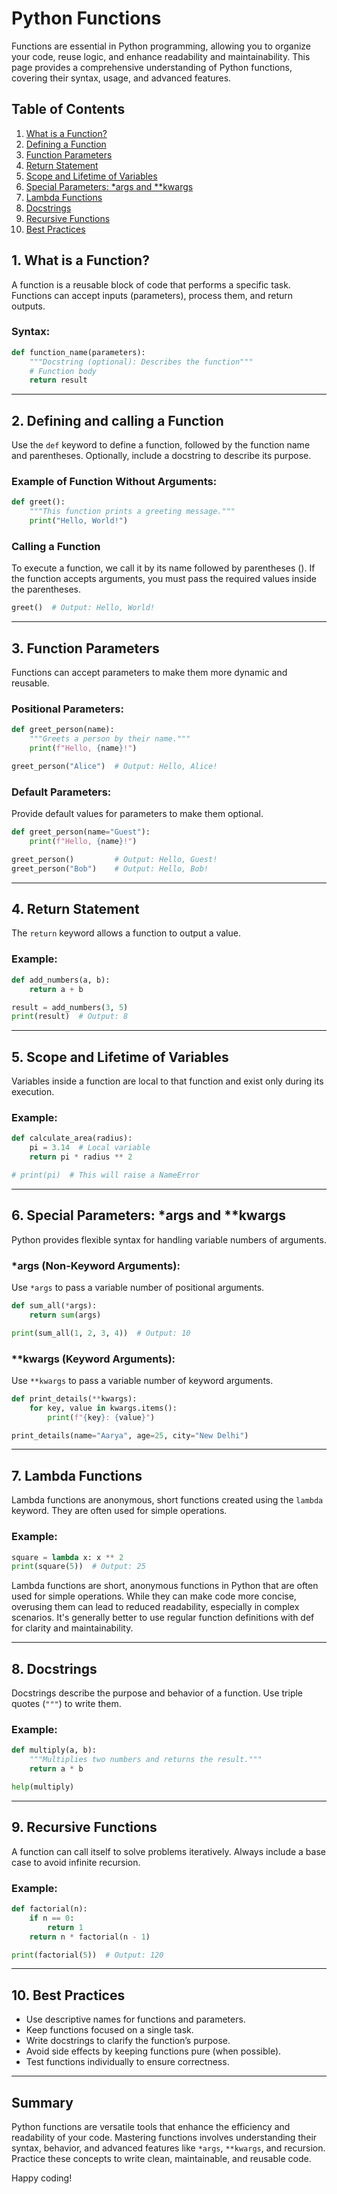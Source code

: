 # Python Functions

Functions are essential in Python programming, allowing you to organize your code, reuse logic, and enhance readability and maintainability. This page provides a comprehensive understanding of Python functions, covering their syntax, usage, and advanced features.

## Table of Contents
1. [What is a Function?](#1-what-is-a-function)
2. [Defining a Function](#2-defining-a-function)
3. [Function Parameters](#3-function-parameters)
4. [Return Statement](#4-return-statement)
5. [Scope and Lifetime of Variables](#5-scope-and-lifetime-of-variables)
6. [Special Parameters: *args and **kwargs](#6-special-parameters-args-and-kwargs)
7. [Lambda Functions](#7-lambda-functions)
8. [Docstrings](#8-docstrings)
9. [Recursive Functions](#9-recursive-functions)
10. [Best Practices](#10-best-practices)

## 1. What is a Function?
A function is a reusable block of code that performs a specific task. Functions can accept inputs (parameters), process them, and return outputs.

### Syntax:
```python
def function_name(parameters):
    """Docstring (optional): Describes the function"""
    # Function body
    return result
```
---
## 2. Defining and calling a Function 
Use the `def` keyword to define a function, followed by the function name and parentheses. Optionally, include a docstring to describe its purpose.

### Example of Function Without Arguments:
```python
def greet():
    """This function prints a greeting message."""
    print("Hello, World!")
```
### Calling a Function
To execute a function, we call it by its name followed by parentheses (). If the function accepts arguments, you must pass the required values inside the parentheses.  
```python
greet()  # Output: Hello, World!
```
---
## 3. Function Parameters
Functions can accept parameters to make them more dynamic and reusable.

### Positional Parameters:
```python
def greet_person(name):
    """Greets a person by their name."""
    print(f"Hello, {name}!")

greet_person("Alice")  # Output: Hello, Alice!
```

### Default Parameters:
Provide default values for parameters to make them optional.
```python
def greet_person(name="Guest"):
    print(f"Hello, {name}!")

greet_person()         # Output: Hello, Guest!
greet_person("Bob")    # Output: Hello, Bob!
```
---
## 4. Return Statement
The `return` keyword allows a function to output a value.

### Example:
```python
def add_numbers(a, b):
    return a + b

result = add_numbers(3, 5)
print(result)  # Output: 8
```
---
## 5. Scope and Lifetime of Variables
Variables inside a function are local to that function and exist only during its execution.

### Example:
```python
def calculate_area(radius):
    pi = 3.14  # Local variable
    return pi * radius ** 2

# print(pi)  # This will raise a NameError
```
---
## 6. Special Parameters: *args and **kwargs
Python provides flexible syntax for handling variable numbers of arguments.

### *args (Non-Keyword Arguments):
Use `*args` to pass a variable number of positional arguments.
```python
def sum_all(*args):
    return sum(args)

print(sum_all(1, 2, 3, 4))  # Output: 10
```

### **kwargs (Keyword Arguments):
Use `**kwargs` to pass a variable number of keyword arguments.
```python
def print_details(**kwargs):
    for key, value in kwargs.items():
        print(f"{key}: {value}")

print_details(name="Aarya", age=25, city="New Delhi")
```
---
## 7. Lambda Functions
Lambda functions are anonymous, short functions created using the `lambda` keyword. They are often used for simple operations.

### Example:
```python
square = lambda x: x ** 2
print(square(5))  # Output: 25
```

Lambda functions are short, anonymous functions in Python that are often used for simple operations. While they can make code more concise, overusing them can lead to reduced readability, especially in complex scenarios. It's generally better to use regular function definitions with def for clarity and maintainability.

---
## 8. Docstrings
Docstrings describe the purpose and behavior of a function. Use triple quotes (`"""`) to write them.

### Example:
```python
def multiply(a, b):
    """Multiplies two numbers and returns the result."""
    return a * b

help(multiply)
```
---
## 9. Recursive Functions
A function can call itself to solve problems iteratively. Always include a base case to avoid infinite recursion.

### Example:
```python
def factorial(n):
    if n == 0:
        return 1
    return n * factorial(n - 1)

print(factorial(5))  # Output: 120
```
---
## 10. Best Practices
- Use descriptive names for functions and parameters.
- Keep functions focused on a single task.
- Write docstrings to clarify the function’s purpose.
- Avoid side effects by keeping functions pure (when possible).
- Test functions individually to ensure correctness.
---
## Summary
Python functions are versatile tools that enhance the efficiency and readability of your code. Mastering functions involves understanding their syntax, behavior, and advanced features like `*args`, `**kwargs`, and recursion. Practice these concepts to write clean, maintainable, and reusable code.

Happy coding!
